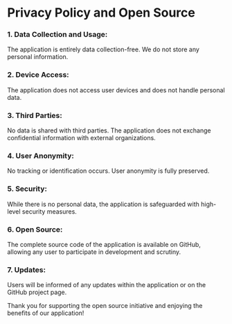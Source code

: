 # Privacy Policy and Open Source

### 1. Data Collection and Usage:
The application is entirely data collection-free. We do not store any personal information.

### 2. Device Access:
The application does not access user devices and does not handle personal data.

### 3. Third Parties:
No data is shared with third parties. The application does not exchange confidential information with external organizations.

### 4. User Anonymity:
No tracking or identification occurs. User anonymity is fully preserved.

### 5. Security:
While there is no personal data, the application is safeguarded with high-level security measures.

### 6. Open Source:
The complete source code of the application is available on GitHub, allowing any user to participate in development and scrutiny.

### 7. Updates:
Users will be informed of any updates within the application or on the GitHub project page.

Thank you for supporting the open source initiative and enjoying the benefits of our application!
